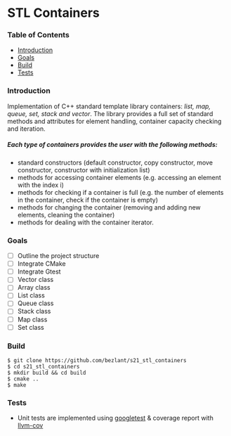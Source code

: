 # STL Containers

### Table of Contents
* [Introduction](#introduction)
* [Goals](#goals)
* [Build](#build)
* [Tests](#tests)

### Introduction

Implementation of C++ standard template library containers: *list, map, queue, set, stack and vector*. The library provides a full set of standard methods and attributes for element handling, container capacity checking and iteration. 

##### Each type of containers provides the user with the following methods:
- standard constructors (default constructor, copy constructor, move constructor, constructor with initialization list)
- methods for accessing container elements (e.g. accessing an element with the index i)
- methods for checking if a container is full (e.g. the number of elements in the container, check if the container is empty)
- methods for changing the container (removing and adding new elements, cleaning the container)
- methods for dealing with the container iterator.

### Goals

- [ ] Outline the project structure
- [ ] Integrate CMake
- [ ] Integrate Gtest
- [ ] Vector class
- [ ] Array class
- [ ] List class
- [ ] Queue class
- [ ] Stack class
- [ ] Map class
- [ ] Set class

### Build

```
$ git clone https://github.com/bezlant/s21_stl_containers
$ cd s21_stl_containers
$ mkdir build && cd build 
$ cmake ..
$ make
```

### Tests
* Unit tests are implemented using [googletest](https://google.github.io/googletest/) & coverage report with [llvm-cov](https://llvm.org/docs/CommandGuide/llvm-cov.html)
